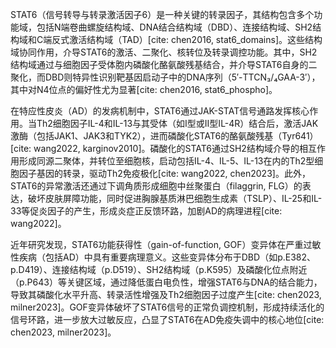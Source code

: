 STAT6（信号转导与转录激活因子6）是一种关键的转录因子，其结构包含多个功能域，包括N端卷曲螺旋结构域、DNA结合结构域（DBD）、连接结构域、SH2结构域和C端反式激活结构域（TAD）[cite: chen2016, stat6_domains]。这些结构域协同作用，介导STAT6的激活、二聚化、核转位及转录调控功能。其中，SH2结构域通过与细胞因子受体胞内磷酸化酪氨酸残基结合，并介导STAT6自身的二聚化，而DBD则特异性识别靶基因启动子中的DNA序列（5′-TTCN₃/₄GAA-3′），其中对N4位点的偏好性尤为显著[cite: chen2016, stat6_phospho]。

在特应性皮炎（AD）的发病机制中，STAT6通过JAK-STAT信号通路发挥核心作用。当Th2细胞因子IL-4和IL-13与其受体（如I型或II型IL-4R）结合后，激活JAK激酶（包括JAK1、JAK3和TYK2），进而磷酸化STAT6的酪氨酸残基（Tyr641）[cite: wang2022, karginov2010]。磷酸化的STAT6通过SH2结构域介导的相互作用形成同源二聚体，并转位至细胞核，启动包括IL-4、IL-5、IL-13在内的Th2型细胞因子基因的转录，驱动Th2免疫极化[cite: wang2022, chen2023]。此外，STAT6的异常激活还通过下调角质形成细胞中丝聚蛋白（filaggrin, FLG）的表达，破坏皮肤屏障功能，同时促进胸腺基质淋巴细胞生成素（TSLP）、IL-25和IL-33等促炎因子的产生，形成炎症正反馈环路，加剧AD的病理进程[cite: wang2022]。

近年研究发现，STAT6功能获得性（gain-of-function, GOF）变异体在严重过敏性疾病（包括AD）中具有重要病理意义。这些变异体分布于DBD（如p.E382、p.D419）、连接结构域（p.D519）、SH2结构域（p.K595）及磷酸化位点附近（p.P643）等关键区域，通过降低蛋白电负性，增强STAT6与DNA的结合能力，导致其磷酸化水平升高、转录活性增强及Th2细胞因子过度产生[cite: chen2023, milner2023]。GOF变异体破坏了STAT6信号的正常负调控机制，形成持续活化的信号环路，进一步放大过敏反应，凸显了STAT6在AD免疫失调中的核心地位[cite: chen2023, milner2023]。